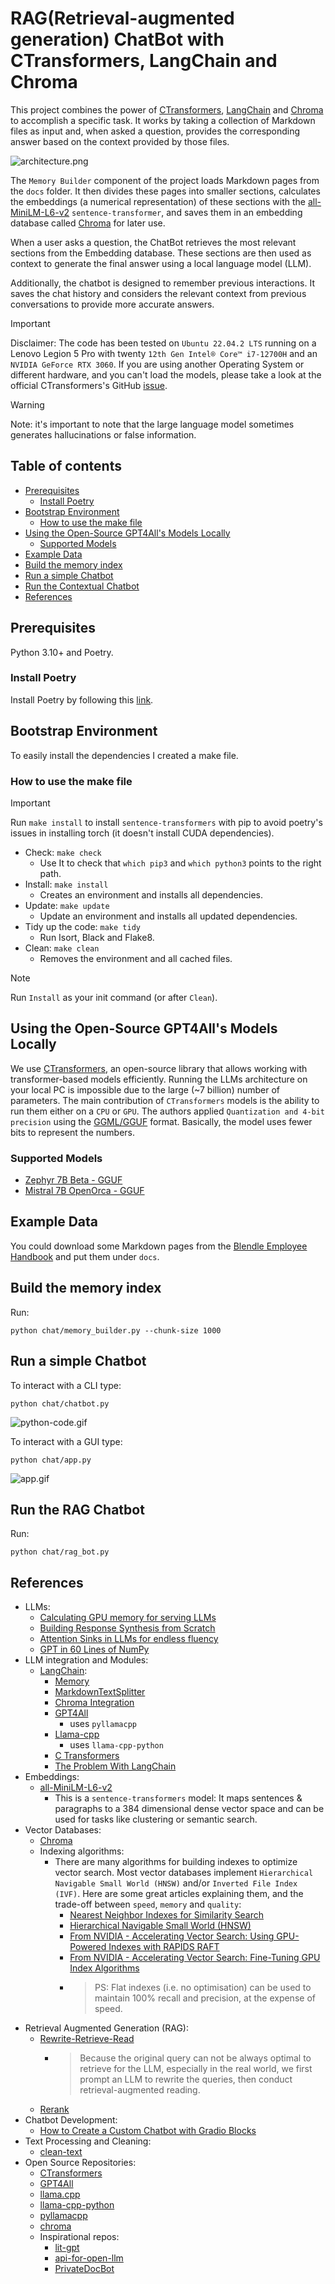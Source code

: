 # RAG(Retrieval-augmented generation) ChatBot with CTransformers, LangChain and Chroma

This project combines the power of [CTransformers](https://github.com/marella/ctransformers), [LangChain](https://python.langchain.com/docs/get_started/introduction.html) and 
[Chroma](https://github.com/chroma-core/chroma) to accomplish a specific task.
It works by taking a collection of Markdown files as input and, when asked a question, provides the corresponding answer
based on the context provided by those files.

![architecture.png](images/contextual-chatbot-gpt4all.png)

The `Memory Builder` component of the project loads Markdown pages from the `docs` folder.
It then divides these pages into smaller sections, calculates the embeddings (a numerical representation) of these
sections with the [all-MiniLM-L6-v2](https://huggingface.co/sentence-transformers/all-MiniLM-L6-v2) 
`sentence-transformer`, and saves them in an embedding database called [Chroma](https://github.com/chroma-core/chroma) for later use.

When a user asks a question, the ChatBot retrieves the most relevant sections from the Embedding database.
These sections are then used as context to generate the final answer using a local language model (LLM).

Additionally, the chatbot is designed to remember previous interactions. It saves the chat history and considers the
relevant context from previous conversations to provide more accurate answers. 

> [!IMPORTANT]
> Disclaimer: The code has been tested on `Ubuntu 22.04.2 LTS` running on a Lenovo Legion 5 Pro
> with twenty `12th Gen Intel® Core™ i7-12700H` and an `NVIDIA GeForce RTX 3060`.
> If you are using another Operating System or different hardware, and you can't load the models, please
> take a look at the official CTransformers's GitHub [issue](https://github.com/marella/ctransformers/issues).

> [!WARNING]
> Note: it's important to note that the large language model sometimes generates hallucinations or false information.

## Table of contents

- [Prerequisites](#prerequisites)
  - [Install Poetry](#install-poetry)
- [Bootstrap Environment](#-bootstrap-environment)
  - [How to use the make file](#how-to-use-the-make-file)
- [Using the Open-Source GPT4All's Models Locally](#using-the-open-source-gpt4alls-models-locally)
  - [Supported Models](#supported-models)
- [Example Data](#example-data)
- [Build the memory index](#build-the-memory-index)
- [Run a simple Chatbot](#run-a-simple-chatbot)
- [Run the Contextual Chatbot](#run-the-contextual-chatbot)
- [References](#references)


## Prerequisites

Python 3.10+ and Poetry.

### Install Poetry

Install Poetry by following this [link](https://python-poetry.org/docs/).

## Bootstrap Environment

To easily install the dependencies I created a make file.

### How to use the make file

> [!IMPORTANT]
> Run ```make install``` to install `sentence-transformers` with pip to avoid poetry's issues in installing torch 
> (it doesn't install CUDA dependencies).

* Check: ```make check```
  * Use It to check that `which pip3` and `which python3` points to the right path.
* Install: ```make install```
  * Creates an environment and installs all dependencies.
* Update: ```make update```
  * Update an environment and installs all updated dependencies.
* Tidy up the code: ```make tidy```
  * Run Isort, Black and Flake8.
* Clean: ```make clean```
  * Removes the environment and all cached files.

> [!NOTE]
> Run `Install` as your init command (or after `Clean`).

## Using the Open-Source GPT4All's Models Locally

We use [CTransformers](https://github.com/marella/ctransformers), an open-source library that allows working with 
transformer-based models efficiently.
Running the LLMs architecture on your local PC is impossible due to the large (~7 billion) number of 
parameters. The main contribution of `CTransformers` models is the ability to run them either on a `CPU` or `GPU`.
The authors applied `Quantization and 4-bit precision` using the [GGML/GGUF](https://medium.com/@phillipgimmi/what-is-gguf-and-ggml-e364834d241c) format.
Basically, the model uses fewer bits to represent the numbers.

### Supported Models
* [Zephyr 7B Beta - GGUF](https://huggingface.co/TheBloke/zephyr-7B-beta-GGUF)
* [Mistral 7B OpenOrca - GGUF](https://huggingface.co/TheBloke/Mistral-7B-OpenOrca-GGUF)

## Example Data

You could download some Markdown pages from the [Blendle Employee Handbook](https://blendle.notion.site/Blendle-s-Employee-Handbook-7692ffe24f07450785f093b94bbe1a09) 
and put them under `docs`.

## Build the memory index

Run:
```shell
python chat/memory_builder.py --chunk-size 1000
```

## Run a simple Chatbot

To interact with a CLI type:
```shell
python chat/chatbot.py
```
![python-code.gif](images/python-code.gif)

To interact with a GUI type:
```shell
python chat/app.py
```
![app.gif](images/app.gif)

## Run the RAG Chatbot

Run:
```shell
python chat/rag_bot.py
```

## References

* LLMs:
  * [Calculating GPU memory for serving LLMs](https://www.substratus.ai/blog/calculating-gpu-memory-for-llm/)
  * [Building Response Synthesis from Scratch](https://gpt-index.readthedocs.io/en/latest/examples/low_level/response_synthesis.html#)
  * [Attention Sinks in LLMs for endless fluency](https://huggingface.co/blog/tomaarsen/attention-sinks)
  * [GPT in 60 Lines of NumPy](https://jaykmody.com/blog/gpt-from-scratch/)
* LLM integration and Modules:
  * [LangChain](https://python.langchain.com/docs/get_started/introduction.html):
    * [Memory](https://python.langchain.com/docs/modules/memory.html)
    * [MarkdownTextSplitter](https://api.python.langchain.com/en/latest/_modules/langchain/text_splitter.html#MarkdownTextSplitter)
    * [Chroma Integration](https://python.langchain.com/docs/modules/data_connection/vectorstores/integrations/chroma)
    * [GPT4All](https://python.langchain.com/docs/modules/model_io/models/llms/integrations/gpt4all.html)
      * uses `pyllamacpp`
    * [Llama-cpp](https://python.langchain.com/docs/modules/model_io/models/llms/integrations/llamacpp)
      * uses `llama-cpp-python`
    * [C Transformers](https://python.langchain.com/docs/integrations/llms/ctransformers.html)
    * [The Problem With LangChain](https://minimaxir.com/2023/07/langchain-problem/#:~:text=The%20problem%20with%20LangChain%20is,don't%20start%20with%20LangChain)
* Embeddings:
  * [all-MiniLM-L6-v2](https://huggingface.co/sentence-transformers/all-MiniLM-L6-v2)
    * This is a `sentence-transformers` model: It maps sentences & paragraphs to a 384 dimensional dense vector space and can be used for tasks like clustering or semantic search.
* Vector Databases:
  * [Chroma](https://www.trychroma.com/)
  * Indexing algorithms:
    * There are many algorithms for building indexes to optimize vector search. Most vector databases implement `Hierarchical Navigable Small World (HNSW)` and/or `Inverted File Index (IVF)`. Here are some great articles explaining them, and the trade-off between `speed`, `memory` and `quality`:
      * [Nearest Neighbor Indexes for Similarity Search](https://www.pinecone.io/learn/series/faiss/vector-indexes/)
      * [Hierarchical Navigable Small World (HNSW)](https://towardsdatascience.com/similarity-search-part-4-hierarchical-navigable-small-world-hnsw-2aad4fe87d37)
      * [From NVIDIA - Accelerating Vector Search: Using GPU-Powered Indexes with RAPIDS RAFT](https://developer.nvidia.com/blog/accelerating-vector-search-using-gpu-powered-indexes-with-rapids-raft/)
      * [From NVIDIA - Accelerating Vector Search: Fine-Tuning GPU Index Algorithms](https://developer.nvidia.com/blog/accelerating-vector-search-fine-tuning-gpu-index-algorithms/)
      * > PS: Flat indexes (i.e. no optimisation) can be used to maintain 100% recall and precision, at the expense of speed.
* Retrieval Augmented Generation (RAG):
  * [Rewrite-Retrieve-Read](https://github.com/langchain-ai/langchain/blob/master/cookbook/rewrite.ipynb)
    * > Because the original query can not be always optimal to retrieve for the LLM, especially in the real world, we first prompt an LLM to rewrite the queries, then conduct retrieval-augmented reading.
  * [Rerank](https://txt.cohere.com/rag-chatbot/#implement-reranking)
* Chatbot Development:
  * [How to Create a Custom Chatbot with Gradio Blocks](https://www.gradio.app/guides/creating-a-custom-chatbot-with-blocks#add-streaming-to-your-chatbot)
* Text Processing and Cleaning:
  * [clean-text](https://github.com/jfilter/clean-text/tree/main)
* Open Source Repositories:
  * [CTransformers](https://github.com/marella/ctransformers)
  * [GPT4All](https://github.com/nomic-ai/gpt4all)
  * [llama.cpp](https://github.com/ggerganov/llama.cpp)
  * [llama-cpp-python](https://github.com/abetlen/llama-cpp-python)
  * [pyllamacpp](https://github.com/abdeladim-s/pyllamacpp)
  * [chroma](https://github.com/chroma-core/chroma)
  * Inspirational repos:
    * [lit-gpt](https://github.com/Lightning-AI/lit-gpt)
    * [api-for-open-llm](https://github.com/xusenlinzy/api-for-open-llm)
    * [PrivateDocBot](https://github.com/Abhi5h3k/PrivateDocBot)
